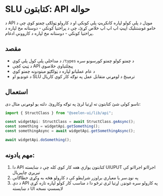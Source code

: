 # **SLU کتابتون: API حواله**

د API موډل د پلي کولو لپاره کانکریټ پلي کونکي او د کارولو ټولګی چمتو کوي چې د
خامو غوښتنلیک اپیټ اپ اپ اپ خلاص کړئ، چې د پراختیا کونکي - دوستانه مخ لپاره د
پراختیا کونکي - دوستانه مخ لپاره د کاروونې ادغام.

## **مقصد**

- د مداخلې پلي کول پلي کوي `/types` د چمتو کولو چمتو کورسونو سره
- د ټیټ کچې API پیچلتیاوې خلاصوي
- د عام عملیاتو لپاره د ټولګټو میتودونه چمتو کوي
- د غونډیو او SLU ترمینځ د لومړني متقابل عمل په توګه کار کوي کاریال

## **استعمال**

تاسو کولی شئ کتابتون ته اړتیا لرئ په توګه وکاروئ. دلته یو لومړنی مثال دی:

```ts
import { StructClass } from "@seelen-ui/lib/api";

const widgetApi: StructClass = await StructClass.geAsync();
const something = widgetApi.getSomething();
const somethingAsync = await widgetApi.getSomethingAsync();

await widgetApi.doSomething();
```

## **مهم یادونه:**

1. دا API کتابتون یوازې هغه کار کوي کله چې د ښایسته UIUPUT اجرااتو اجرااتو کې
   تیریږي چاپیریال
2. په نوډ.سر یا معیاري براوزر شرایطو کې د کارولو هڅه به وکړي خطاګانې
3. د دې API په کارولو سره غونډۍ اړتیا لري ترڅو دا د مناسب کار کولو لپاره تازه
   کړي د ښایسته UI لایسسټ نسخه
